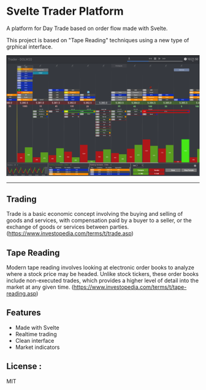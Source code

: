 
# Svelte Trader Platform

A platform for Day Trade based on order flow made with Svelte.

This project is based on "Tape Reading" techniques using a new type of grphical interface.

![Preview](public/preview.png)

---


## Trading

Trade is a basic economic concept involving the buying and selling of goods and services, with compensation paid by a buyer to a seller, or the exchange of goods or services between parties.
(https://www.investopedia.com/terms/t/trade.asp)

## Tape Reading

Modern tape reading involves looking at electronic order books to analyze where a stock price may be headed. Unlike stock tickers, these order books include non-executed trades, which provides a higher level of detail into the market at any given time. (https://www.investopedia.com/terms/t/tape-reading.asp)

## Features
- Made with Svelte
- Realtime trading
- Clean interface
- Market indicators

## License :

MIT
